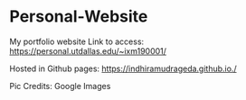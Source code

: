 # Personal-Website
My portfolio website
Link to access: https://personal.utdallas.edu/~ixm190001/

Hosted in Github pages: https://indhiramudrageda.github.io./

Pic Credits: Google Images
